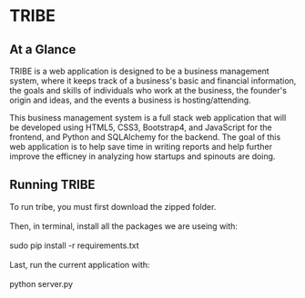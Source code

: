 # TRIBE

## At a Glance

TRIBE is a web application is designed to be a business management system, where it keeps track of a business's basic and financial information, the goals and skills of individuals who work at the business, the founder's origin and ideas, and the events a business is hosting/attending.

This business management system is a full stack web application that will be developed using HTML5, CSS3, Bootstrap4, and JavaScript for the frontend, and Python and SQLAlchemy for the backend. The goal of this web application is to help save time in writing reports and help further improve the efficney in analyzing how startups and spinouts are doing.

## Running TRIBE
To run tribe, you must first download the zipped folder. <br /><br />
Then, in terminal, install all the packages we are useing with: <br /><br />sudo pip install -r requirements.txt<br /><br />
Last, run the current application with: <br /><br />python server.py<br /><br />
